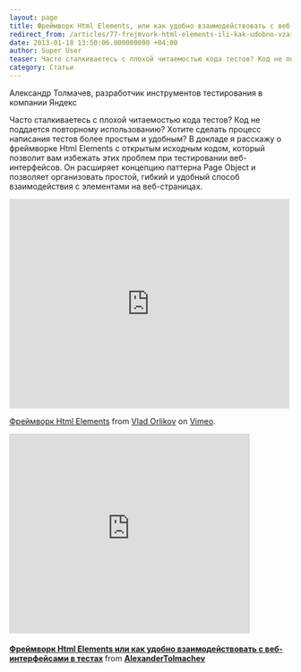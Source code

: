 ```yaml
---
layout: page
title: Фреймворк Html Elements, или как удобно взаимодействовать с веб-интерфейсами в тестах
redirect_from: /articles/77-frejmvork-html-elements-ili-kak-udobno-vzaimodejstvovat-s-veb-interfejsami-v-testakh.html
date: 2013-01-18 13:50:06.000000000 +04:00
author: Super User
teaser: Часто сталкиваетесь с плохой читаемостью кода тестов? Код не поддается повторному использованию? Хотите сделать процесс написания тестов более простым и удобным? Попробуйте использовать фреймворк Html Elements с открытым исходным кодом, который позволит вам избежать этих проблем при тестировании веб-интерфейсов. Он расширяет концепцию паттерна Page Object и позволяет организовать простой, гибкий и удобный способ взаимодействия с элементами на веб-страницах.
category: Статьи
---
```

<p>Александр Толмачев, разработчик инструментов тестирования в компании Яндекс</p>
<p>Часто сталкиваетесь с плохой читаемостью кода тестов? Код не поддается повторному использованию? Хотите сделать процесс написания тестов более простым и удобным? В докладе я расскажу о фреймворке Html Elements с открытым исходным кодом, который позволит вам избежать этих проблем при тестировании веб-интерфейсов. Он расширяет концепцию паттерна Page Object и позволяет организовать простой, гибкий и удобный способ взаимодействия с элементами на веб-страницах.</p>
<p><iframe src="http://player.vimeo.com/video/57501732" frameborder="0" width="500" height="375"></iframe></p>
<p><a href="http://vimeo.com/57501732">Фреймворк Html Elements</a> from <a href="http://vimeo.com/orlikov">Vlad Orlikov</a> on <a href="http://vimeo.com">Vimeo</a>.</p>
<p><iframe style="border: 1px solid #CCC; border-width: 1px 1px 0; margin-bottom: 5px;" src="http://www.slideshare.net/slideshow/embed_code/15454463" frameborder="0" marginwidth="0" marginheight="0" scrolling="no" width="427" height="356"></iframe></p>
<div style="margin-bottom: 5px;"><strong> <a href="http://www.slideshare.net/AlexanderTolmachev/html-elements-15454463" title="Фреймворк Html Elements или как удобно взаимодействовать с веб-интерфейсами в тестах">Фреймворк Html Elements или как удобно взаимодействовать с веб-интерфейсами в тестах</a> </strong> from <strong><a href="http://www.slideshare.net/AlexanderTolmachev">AlexanderTolmachev</a></strong></div>
